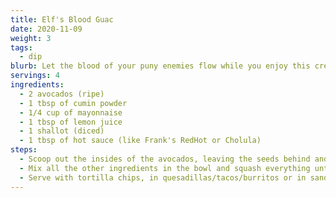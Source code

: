 ```yaml
---
title: Elf's Blood Guac
date: 2020-11-09
weight: 3
tags:
  - dip
blurb: Let the blood of your puny enemies flow while you enjoy this creamy guacamole.
servings: 4
ingredients:
  - 2 avocados (ripe)
  - 1 tbsp of cumin powder
  - 1/4 cup of mayonnaise
  - 1 tbsp of lemon juice
  - 1 shallot (diced)
  - 1 tbsp of hot sauce (like Frank's RedHot or Cholula)
steps:
  - Scoop out the insides of the avocados, leaving the seeds behind and put them in a serving bowl.
  - Mix all the other ingredients in the bowl and squash everything until it's smooth.
  - Serve with tortilla chips, in quesadillas/tacos/burritos or in sandwiches.
---
```

